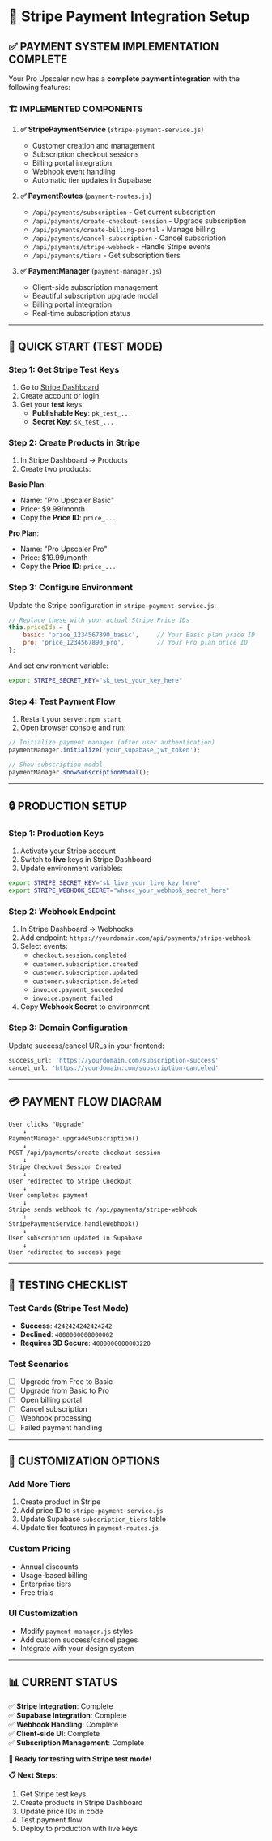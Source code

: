 # 🔧 Stripe Payment Integration Setup

## ✅ **PAYMENT SYSTEM IMPLEMENTATION COMPLETE**

Your Pro Upscaler now has a **complete payment integration** with the following features:

### 🏗️ **IMPLEMENTED COMPONENTS**

1. **✅ StripePaymentService** (`stripe-payment-service.js`)
   - Customer creation and management
   - Subscription checkout sessions
   - Billing portal integration
   - Webhook event handling
   - Automatic tier updates in Supabase

2. **✅ PaymentRoutes** (`payment-routes.js`)
   - `/api/payments/subscription` - Get current subscription
   - `/api/payments/create-checkout-session` - Upgrade subscription
   - `/api/payments/create-billing-portal` - Manage billing
   - `/api/payments/cancel-subscription` - Cancel subscription
   - `/api/payments/stripe-webhook` - Handle Stripe events
   - `/api/payments/tiers` - Get subscription tiers

3. **✅ PaymentManager** (`payment-manager.js`)
   - Client-side subscription management
   - Beautiful subscription upgrade modal
   - Billing portal integration
   - Real-time subscription status

---

## 🚀 **QUICK START (TEST MODE)**

### **Step 1: Get Stripe Test Keys**
1. Go to [Stripe Dashboard](https://dashboard.stripe.com)
2. Create account or login
3. Get your **test** keys:
   - **Publishable Key**: `pk_test_...`
   - **Secret Key**: `sk_test_...`

### **Step 2: Create Products in Stripe**
1. In Stripe Dashboard → Products
2. Create two products:

**Basic Plan**:
- Name: "Pro Upscaler Basic"
- Price: $9.99/month
- Copy the **Price ID**: `price_...`

**Pro Plan**:
- Name: "Pro Upscaler Pro" 
- Price: $19.99/month
- Copy the **Price ID**: `price_...`

### **Step 3: Configure Environment**
Update the Stripe configuration in `stripe-payment-service.js`:

```javascript
// Replace these with your actual Stripe Price IDs
this.priceIds = {
    basic: 'price_1234567890_basic',     // Your Basic plan price ID
    pro: 'price_1234567890_pro',         // Your Pro plan price ID
};
```

And set environment variable:
```bash
export STRIPE_SECRET_KEY="sk_test_your_key_here"
```

### **Step 4: Test Payment Flow**
1. Restart your server: `npm start`
2. Open browser console and run:
```javascript
// Initialize payment manager (after user authentication)
paymentManager.initialize('your_supabase_jwt_token');

// Show subscription modal
paymentManager.showSubscriptionModal();
```

---

## 🔒 **PRODUCTION SETUP**

### **Step 1: Production Keys**
1. Activate your Stripe account
2. Switch to **live** keys in Stripe Dashboard
3. Update environment variables:
```bash
export STRIPE_SECRET_KEY="sk_live_your_live_key_here"
export STRIPE_WEBHOOK_SECRET="whsec_your_webhook_secret_here"
```

### **Step 2: Webhook Endpoint**
1. In Stripe Dashboard → Webhooks
2. Add endpoint: `https://yourdomain.com/api/payments/stripe-webhook`
3. Select events:
   - `checkout.session.completed`
   - `customer.subscription.created`
   - `customer.subscription.updated`
   - `customer.subscription.deleted`
   - `invoice.payment_succeeded`
   - `invoice.payment_failed`
4. Copy **Webhook Secret** to environment

### **Step 3: Domain Configuration**
Update success/cancel URLs in your frontend:
```javascript
success_url: 'https://yourdomain.com/subscription-success'
cancel_url: 'https://yourdomain.com/subscription-canceled'
```

---

## 💳 **PAYMENT FLOW DIAGRAM**

```
User clicks "Upgrade" 
    ↓
PaymentManager.upgradeSubscription()
    ↓
POST /api/payments/create-checkout-session
    ↓
Stripe Checkout Session Created
    ↓
User redirected to Stripe Checkout
    ↓
User completes payment
    ↓
Stripe sends webhook to /api/payments/stripe-webhook
    ↓
StripePaymentService.handleWebhook()
    ↓
User subscription updated in Supabase
    ↓
User redirected to success page
```

---

## 🧪 **TESTING CHECKLIST**

### **Test Cards (Stripe Test Mode)**
- **Success**: `4242424242424242`
- **Declined**: `4000000000000002`
- **Requires 3D Secure**: `4000000000003220`

### **Test Scenarios**
- [ ] Upgrade from Free to Basic
- [ ] Upgrade from Basic to Pro
- [ ] Open billing portal
- [ ] Cancel subscription
- [ ] Webhook processing
- [ ] Failed payment handling

---

## 🔧 **CUSTOMIZATION OPTIONS**

### **Add More Tiers**
1. Create product in Stripe
2. Add price ID to `stripe-payment-service.js`
3. Update Supabase `subscription_tiers` table
4. Update tier features in `payment-routes.js`

### **Custom Pricing**
- Annual discounts
- Usage-based billing
- Enterprise tiers
- Free trials

### **UI Customization**
- Modify `payment-manager.js` styles
- Add custom success/cancel pages
- Integrate with your design system

---

## 📊 **CURRENT STATUS**

✅ **Stripe Integration**: Complete  
✅ **Supabase Integration**: Complete  
✅ **Webhook Handling**: Complete  
✅ **Client-side UI**: Complete  
✅ **Subscription Management**: Complete  

**🎯 Ready for testing with Stripe test mode!**

**📋 Next Steps**: 
1. Get Stripe test keys
2. Create products in Stripe Dashboard
3. Update price IDs in code
4. Test payment flow
5. Deploy to production with live keys 